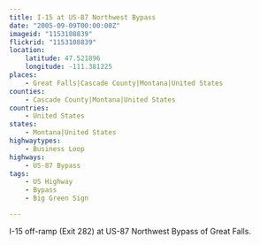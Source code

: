 ```yaml
---
title: I-15 at US-87 Northwest Bypass
date: "2005-09-09T00:00:00Z"
imageid: "1153108839"
flickrid: "1153108839"
location:
    latitude: 47.521896
    longitude: -111.381225
places:
    - Great Falls|Cascade County|Montana|United States
counties:
    - Cascade County|Montana|United States
countries:
    - United States
states:
    - Montana|United States
highwaytypes:
    - Business Loop
highways:
    - US-87 Bypass
tags:
    - US Highway
    - Bypass
    - Big Green Sign

---
```

I-15 off-ramp (Exit 282) at US-87 Northwest Bypass of Great Falls.